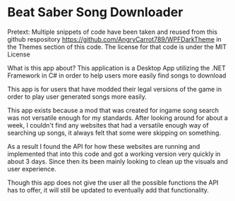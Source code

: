 # Beat Saber Song Downloader
Pretext: Multiple snippets of code have been taken and reused from this github respository https://github.com/AngryCarrot789/WPFDarkTheme in the Themes section of this code. The license for that code is under the MIT License

What is this app about?
This application is a Desktop App utilizing the .NET Framework in C# in order to help users more easily find songs to download

This app is for users that have modded their legal versions of the game in order to play user generated songs more easily.

This app exists because a mod that was created for ingame song search was not versatile enough for my standards. After looking around for about a week, I couldn't find any websites that had a versatile enough way of searching up songs, it always felt that some were skipping on something.

As a result I found the API for how these websites are running and implemented that into this code and got a working version very quickly in about 3 days. Since then its been mainly looking to clean up the visuals and user experience.

Though this app does not give the user all the possible functions the API has to offer, it will still be updated to eventually add that functionality.